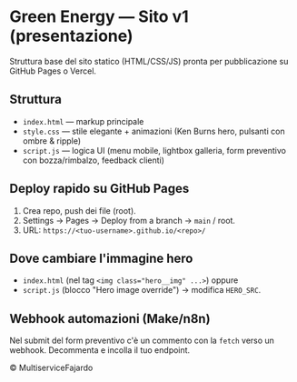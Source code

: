 # Green Energy — Sito v1 (presentazione)
Struttura base del sito statico (HTML/CSS/JS) pronta per pubblicazione su GitHub Pages o Vercel.

## Struttura
- `index.html` — markup principale
- `style.css` — stile elegante + animazioni (Ken Burns hero, pulsanti con ombre & ripple)
- `script.js` — logica UI (menu mobile, lightbox galleria, form preventivo con bozza/rimbalzo, feedback clienti)

## Deploy rapido su GitHub Pages
1. Crea repo, push dei file (root).
2. Settings → Pages → Deploy from a branch → `main` / root.
3. URL: `https://<tuo-username>.github.io/<repo>/`

## Dove cambiare l'immagine hero
- `index.html` (nel tag `<img class="hero__img" ...>`) oppure
- `script.js` (blocco "Hero image override") → modifica `HERO_SRC`.

## Webhook automazioni (Make/n8n)
Nel submit del form preventivo c'è un commento con la `fetch` verso un webhook.
Decommenta e incolla il tuo endpoint.

© MultiserviceFajardo
